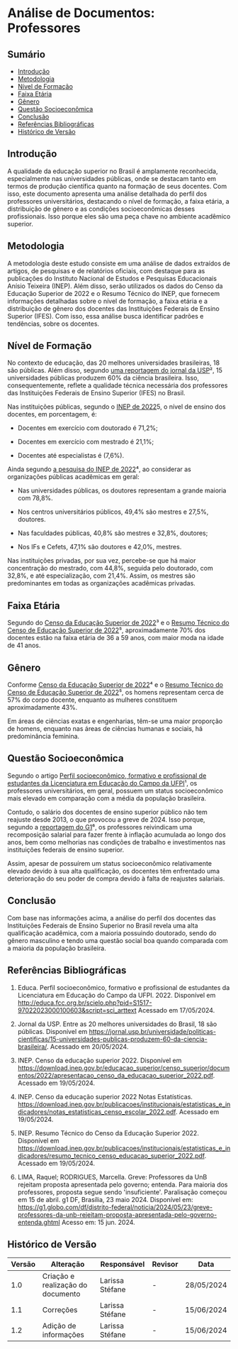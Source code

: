 # Análise de Documentos: Professores

## Sumário

* [Introdução](#Introdução)
* [Metodologia](#Metodologia)
* [Nível de Formação](#Nível-de-Formação)
* [Faixa Etária](#Faixa-Etária)
* [Gênero](#Gênero)
* [Questão Socioeconômica](Questão-Socioeconômica)
* [Conclusão](#Conclusão)
*  [Referências Bibliográficas](#Referências-Bibliográficas)
* [Histórico de Versão](#Histórico-de-Versão)


## Introdução

A qualidade da educação superior no Brasil é amplamente reconhecida, especialmente nas universidades públicas, onde se destacam tanto em termos de produção científica quanto na formação de seus docentes. Com isso, este documento apresenta uma análise detalhada do perfil dos professores universitários, destacando o nível de formação, a faixa etária, a distribuição de gênero e as condições socioeconômicas desses profissionais. Isso porque eles são uma peça chave no ambiente acadêmico superior.

## Metodologia

A metodologia deste estudo consiste em uma análise de dados extraídos de artigos, de pesquisas e de relatórios oficiais, com destaque para as publicações do Instituto Nacional de Estudos e Pesquisas Educacionais Anísio Teixeira (INEP). Além disso, serão utilizados os dados do Censo da Educação Superior de 2022 e o Resumo Técnico do INEP, que fornecem informações detalhadas sobre o nível de formação, a faixa etária e a distribuição de gênero dos docentes das Instituições Federais de Ensino Superior (IFES). Com isso, essa análise busca identificar padrões e tendências, sobre os docentes.

## Nível de Formação


No contexto de educação, das 20 melhores universidades brasileiras, 18 são públicas. Além disso, segundo [uma reportagem do jornal da USP](https://jornal.usp.br/universidade/politicas-cientificas/15-universidades-publicas-produzem-60-da-ciencia-brasileira/)², 15 universidades públicas produzem 60% da ciência brasileira. Isso, consequentemente, reflete a qualidade técnica necessária dos professores das Instituições Federais de Ensino Superior (IFES) no Brasil.

Nas instituições públicas, segundo o [INEP de 2022](https://download.inep.gov.br/publicacoes/institucionais/estatisticas_e_indicadores/resumo_tecnico_censo_educacao_superior_2022.pdf)5, o nível de ensino dos docentes, em porcentagem, é:

- Docentes em exercício com doutorado é 71,2%;

- Docentes em exercício com mestrado é 21,1%;

- Docentes até especialistas é (7,6%).

Ainda segundo [a pesquisa do INEP de 2022](https://download.inep.gov.br/publicacoes/institucionais/estatisticas_e_indicadores/resumo_tecnico_censo_educacao_superior_2022.pdf)⁴, ao considerar as organizações públicas acadêmicas em geral:

- Nas universidades públicas, os doutores representam a grande maioria com 78,8%.

- Nos centros universitários públicos, 49,4% são mestres e 27,5%, doutores.

- Nas faculdades públicas, 40,8% são mestres e 32,8%, doutores;

- Nos IFs e Cefets, 47,1% são doutores e 42,0%, mestres.

Nas instituições privadas, por sua vez, percebe-se que há maior concentração do mestrado, com 44,8%, seguida pelo doutorado, com 32,8%, e até especialização, com 21,4%. Assim, os mestres são predominantes em todas as organizações acadêmicas privadas.

## Faixa Etária

Segundo do [Censo da Educação Superior de 2022](https://download.inep.gov.br/publicacoes/institucionais/estatisticas_e_indicadores/notas_estatisticas_censo_escolar_2022.pdf)³ e o [Resumo Técnico do Censo de Educação Superior de 2022](https://download.inep.gov.br/publicacoes/institucionais/estatisticas_e_indicadores/resumo_tecnico_censo_educacao_superior_2022.pdf)⁵, aproximadamente 70% dos docentes estão na faixa etária de 36 a 59 anos, com maior moda na idade de 41 anos.

## Gênero

Conforme [Censo da Educação Superior de 2022](https://download.inep.gov.br/publicacoes/institucionais/estatisticas_e_indicadores/notas_estatisticas_censo_escolar_2022.pdf)⁴ e o [Resumo Técnico do Censo de Educação Superior de 2022](https://download.inep.gov.br/publicacoes/institucionais/estatisticas_e_indicadores/resumo_tecnico_censo_educacao_superior_2022.pdf)⁵, os homens representam cerca de 57% do corpo docente, enquanto as mulheres constituem aproximadamente 43%.

Em áreas de ciências exatas e engenharias, têm-se uma maior proporção de homens, enquanto nas áreas de ciências humanas e sociais, há predominância feminina.

## Questão Socioeconômica

Segundo o artigo [Perfil socioeconômico, formativo e profissional de estudantes da Licenciatura em Educação do Campo da UFPI](http://educa.fcc.org.br/scielo.php?pid=S1517-97022023000100603&script=sci_arttext)¹, os professores universitários, em geral, possuem um status socioeconômico mais elevado em comparação com a média da população brasileira.

Contudo, o salário dos docentes de ensino superior público não tem reajuste desde 2013, o que provocou a greve de 2024. Isso porque, segundo a [reportagem do G1](https://g1.globo.com/df/distrito-federal/noticia/2024/05/23/greve-professores-da-unb-rejeitam-proposta-apresentada-pelo-governo-entenda.ghtml)⁶, os professores reivindicam uma recomposição salarial para fazer frente à inflação acumulada ao longo dos anos, bem como melhorias nas condições de trabalho e investimentos nas instituições federais de ensino superior.

Assim, apesar de possuírem um status socioeconômico relativamente elevado devido à sua alta qualificação, os docentes têm enfrentado uma deterioração do seu poder de compra devido à falta de reajustes salariais.

## Conclusão

Com base nas informações acima, a análise do perfil dos docentes das Instituições Federais de Ensino Superior no Brasil revela uma alta qualificação acadêmica, com a maioria possuindo doutorado, sendo do gênero masculino e tendo uma questão social boa quando comparada com a maioria da população brasileira.


## Referências Bibliográficas

1. Educa. Perfil socioeconômico, formativo e profissional de estudantes da Licenciatura em Educação do Campo da UFPI. 2022. Disponível em <http://educa.fcc.org.br/scielo.php?pid=S1517-97022023000100603&script=sci_arttext> Acessado em 17/05/2024.

2. Jornal da USP. Entre as 20 melhores universidades do Brasil, 18 são públicas. Disponível em <https://jornal.usp.br/universidade/politicas-cientificas/15-universidades-publicas-produzem-60-da-ciencia-brasileira/>. Acessado em 20/05/2024.

3. INEP. Censo da educação superior 2022. Disponível em <https://download.inep.gov.br/educacao_superior/censo_superior/documentos/2022/apresentacao_censo_da_educacao_superior_2022.pdf>. Acessado em 19/05/2024.

4. INEP. Censo da educação superior 2022 Notas Estatísticas. <https://download.inep.gov.br/publicacoes/institucionais/estatisticas_e_indicadores/notas_estatisticas_censo_escolar_2022.pdf>. Acessado em 19/05/2024.

5. INEP. Resumo Técnico do Censo da Educação Superior 2022. Disponível em <https://download.inep.gov.br/publicacoes/institucionais/estatisticas_e_indicadores/resumo_tecnico_censo_educacao_superior_2022.pdf>. Acessado em 19/05/2024.

6. LIMA, Raquel; RODRIGUES, Marcella. Greve: Professores da UnB rejeitam proposta apresentada pelo governo; entenda. Para maioria dos professores, proposta segue sendo 'insuficiente'. Paralisação começou em 15 de abril. g1 DF, Brasília, 23 maio 2024. Disponível em: <https://g1.globo.com/df/distrito-federal/noticia/2024/05/23/greve-professores-da-unb-rejeitam-proposta-apresentada-pelo-governo-entenda.ghtml> Acesso em: 15 jun. 2024.

## Histórico de Versão
| Versão | Alteração | Responsável | Revisor | Data |
| - | - | - | - | - |
| 1.0 | Criação e realização do documento | Larissa Stéfane | - | 28/05/2024 |
| 1.1 | Correções | Larissa Stéfane | - | 15/06/2024 |
| 1.2 | Adição de informações | Larissa Stéfane | - | 15/06/2024 |
